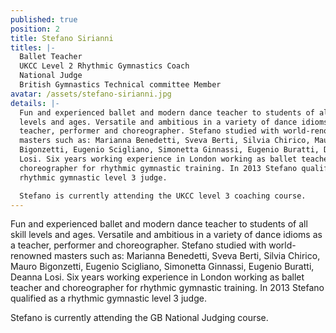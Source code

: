 ```yaml
---
published: true
position: 2
title: Stefano Sirianni
titles: |-
  Ballet Teacher
  UKCC Level 2 Rhythmic Gymnastics Coach
  National Judge
  British Gymnastics Technical committee Member
avatar: /assets/stefano-sirianni.jpg
details: |-
  Fun and experienced ballet and modern dance teacher to students of all skill
  levels and ages. Versatile and ambitious in a variety of dance idioms as a
  teacher, performer and choreographer. Stefano studied with world-renowned
  masters such as: Marianna Benedetti, Sveva Berti, Silvia Chirico, Mauro
  Bigonzetti, Eugenio Scigliano, Simonetta Ginnassi, Eugenio Buratti, Deanna
  Losi. Six years working experience in London working as ballet teacher and
  choreographer for rhythmic gymnastic training. In 2013 Stefano qualified as a
  rhythmic gymnastic level 3 judge.

  Stefano is currently attending the UKCC level 3 coaching course.
---
```

Fun and experienced ballet and modern dance teacher to students of all skill
levels and ages. Versatile and ambitious in a variety of dance idioms as a
teacher, performer and choreographer. Stefano studied with world-renowned
masters such as: Marianna Benedetti, Sveva Berti, Silvia Chirico, Mauro
Bigonzetti, Eugenio Scigliano, Simonetta Ginnassi, Eugenio Buratti, Deanna
Losi. Six years working experience in London working as ballet teacher and
choreographer for rhythmic gymnastic training. In 2013 Stefano qualified as a
rhythmic gymnastic level 3 judge.

Stefano is currently attending the GB National Judging course.